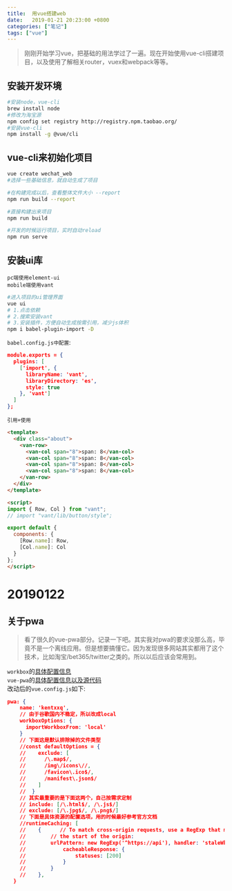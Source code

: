 ```yaml
---
title:  用vue搭建web
date:   2019-01-21 20:23:00 +0800
categories: ["笔记"]
tags: ["vue"]
---
```



> 刚刚开始学习vue，把基础的用法学过了一遍。现在开始使用vue-cli搭建项目，以及使用了解相关router，vuex和webpack等等。

安装开发环境
---
```bash
#安装node，vue-cli
brew install node 
#修改为淘宝源
npm config set registry http://registry.npm.taobao.org/
#安装vue-cli
npm install -g @vue/cli
```

vue-cli来初始化项目
---

```bash
vue create wechat_web
#选择一些基础信息，就自动生成了项目

#在构建完成以后，查看整体文件大小 --report
npm run build --report

#直接构建出来项目
npm run build

#开发的时候运行项目，实时自动reload
npm run serve
```

安装ui库
---
`pc端使用element-ui`     
`mobile端使用vant`      
```bash
#进入项目的ui管理界面
vue ui
# 1.点击依赖
# 2.搜索安装vant
# 3.安装插件，方便自动生成按需引用，减少js体积
npm i babel-plugin-import -D
```
`babel.config.js中配置`:
```json
module.exports = {
  plugins: [
    ['import', {
      libraryName: 'vant',
      libraryDirectory: 'es',
      style: true
    }, 'vant']
  ]
};
```
`引用+使用`
```html
<template>
  <div class="about">
    <van-row>
      <van-col span="8">span: 8</van-col>
      <van-col span="8">span: 8</van-col>
      <van-col span="8">span: 8</van-col>
      <van-col span="8">span: 8</van-col>
    </van-row>
  </div>
</template>

<script>
import { Row, Col } from "vant";
// import "vant/lib/button/style";

export default {
  components: {
    [Row.name]: Row,
    [Col.name]: Col
  }
};
</script>
```

20190122
===

关于pwa
---
> 看了很久的vue-pwa部分。记录一下吧。其实我对pwa的要求没那么高，毕竟不是一个离线应用。但是想要搞懂它。因为发现很多网站其实都用了这个技术，比如淘宝/bet365/twitter之类的。所以以后应该会常用到。

`workbox`的[具体配置信息](https://developers.google.com/web/tools/workbox/modules/workbox-webpack-plugin)    
`vue-pwa`的[具体配置信息以及源代码](https://github.com/vuejs/vue-cli/blob/dev/packages/%40vue/cli-plugin-pwa/README.md)      
改动后的`vue.config.js`如下:
```json
pwa: {
    name: 'kentxxq',
    // 由于谷歌国内不稳定，所以改成local
    workboxOptions: {
      importWorkboxFrom: 'local'
    }
    // 下面这是默认排除掉的文件类型
    //const defaultOptions = {
    //    exclude: [
    //      /\.map$/,
    //      /img\/icons\//,
    //      /favicon\.ico$/,
    //      /manifest\.json$/
    //    ]
    //  }
    // 其实最重要的是下面这两个，自己按需求定制
    // include: [/\.html$/, /\.js$/]
    // exclude: [/\.jpg$/, /\.png$/]
    // 下面是具体资源的配置选项，用的时候最好参考官方文档
    //runtimeCaching: [
    //    {      // To match cross-origin requests, use a RegExp that matches
    //        // the start of the origin:
    //        urlPattern: new RegExp('^https://api'), handler: 'staleWhileRevalidate', options: {   //     // Configure which responses are considered cacheable.
    //            cacheableResponse: {
    //                statuses: [200]
    //            }
    //        }
    //    },
  }
```